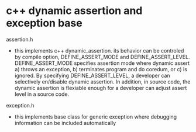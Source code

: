 # c++ dynamic assertion and exception base

assertion.h
- this implements c++ dynamic_assertion. its behavior can be controled by compile option, DEFINE_ASSERT_MODE and DEFINE_ASSERT_LEVEL. DEFINE_ASSERT_MODE specifies assertion mode where dynamic assert a) throws an exception, b) terminates program and do coredum, or c) is ignored. By specifying DEFINE_ASSERT_LEVEL, a developer can selectively en/disable dynamic assertion. In addition, in source code, the dynamic assertion is flexiable enough for a developer can adjust assert level in a source code.

exception.h
- this implements base class for generic exception where debugging information can be included automatically
